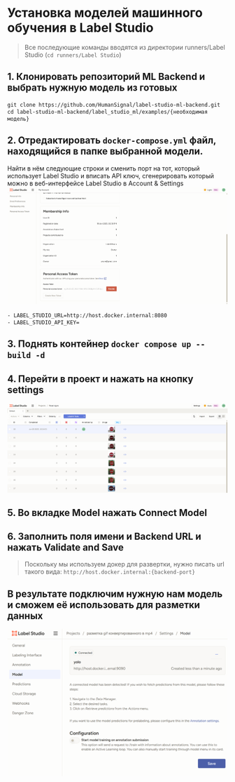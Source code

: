 # Установка моделей машинного обучения в Label Studio


> Все последующие команды вводятся из директории runners/Label Studio (```cd runners/Label Studio```)

## 1. Клонировать репозиторий ML Backend и выбрать нужную модель из готовых
```
git clone https://github.com/HumanSignal/label-studio-ml-backend.git
cd label-studio-ml-backend/label_studio_ml/examples/{необходимая модель}
```

## 2. Отредактировать `docker-compose.yml` файл, находящийся в папке выбранной модели.  
Найти в нём следующие строки и сменить порт на тот, который использует Label Studio и вписать API ключ, сгенерировать который можно в веб-интерфейсе Label Studio в Account & Settings
![](../../imgs/api%20token.png)
```
- LABEL_STUDIO_URL=http://host.docker.internal:8080
- LABEL_STUDIO_API_KEY=
```

## 3. Поднять контейнер ```docker compose up --build -d```

## 4. Перейти в проект и нажать на кнопку settings
![](../../imgs/settings%20btn%20in%20project.png)

## 5. Во вкладке Model нажать Connect Model

## 6. Заполнить поля имени и Backend URL и нажать Validate and Save
> Поскольку мы используем докер для развертки, нужно писать url такого вида: `http://host.docker.internal:{backend-port}`

## В результате подключим нужную нам модель и сможем её использовать для разметки данных
![](../../imgs/yolo%20model.png)